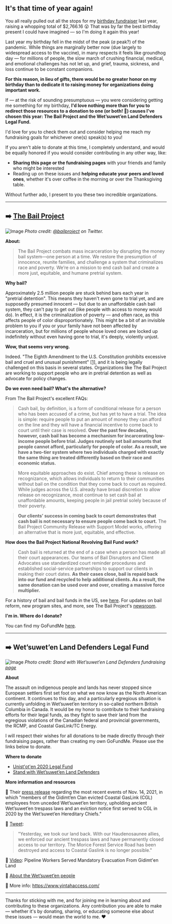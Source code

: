 ## It's that time of year again!

You all really pulled out all the stops for my [birthday fundraiser](https://rebwill.github.io/give-miami-day-2020/) last year, raising a whopping total of $2,766.16 😮 That was by far the best birthday present I could have imagined — so I'm doing it again this year!

Last year my birthday fell in the midst of the peak (_a_ peak?) of the pandemic. While things are marginally better now (due largely to widespread access to the vaccine), in many respects it feels like groundhog day — for millions of people, the slow march of crushing financial, medical, and emotional challenges has not let up, and grief, trauma, sickness, and loss continue to be constant companions.

**For this reason, in lieu of gifts, there would be no greater honor on my birthday than to dedicate it to raising money for organizations doing important work.**

If — at the risk of sounding presumptuous — you were considering getting me something for my birthday, **I'd love nothing more than for you to redirect those resources to a donation to one (or both! 🤪) causes I've chosen this year: The Bail Project and the Wet’suwet’en Land Defenders Legal Fund.**

I'd love for you to check them out and consider helping me reach my fundraising goals for whichever one(s) speak(s) to you!

If you aren't able to donate at this time, I completely understand, and would be equally honored if you would consider contributing in any other way, like:
- **Sharing this page or the fundraising pages** with your friends and family who might be interested
- Reading up on these issues and **helping educate your peers and loved ones**, whether it's over coffee in the morning or over the Thanksgiving table.

Without further ado, I present to you these two incredible organizations.

---

## ➡️ [The Bail Project](https://bailproject.org)

![Image](https://pbs.twimg.com/profile_banners/762690511836708864/1614035235/1500x500)
_Photo credit: [@bailproject](https://go.rallyup.com/wetsuwetenstrong/Campaign/Details) on Twitter._

**About:** 

> The Bail Project combats mass incarceration by disrupting the money bail system—one person at a time. We restore the presumption of innocence, reunite families, and challenge a system that criminalizes race and poverty. We’re on a mission to end cash bail and create a more just, equitable, and humane pretrial system. 

**Why bail?**

Approximately 2.5 million people are stuck behind bars each year in "pretrial detention". This means they haven't even gone to trial yet, and are supposedly presumed innocent — but due to an unaffordable cash bail system, they can't pay to get out (like people with access to money would do). In effect, it is the criminalization of poverty — and often race, as this affects people of color disproportionately. This might be a bit of an invisible problem to you if you or your family have not been affected by incarceration, but for millions of people whose loved ones are locked up indefinitely without even having gone to trial, it's deeply, violently unjust.

**Wow, that seems very wrong.**

Indeed. "The Eighth Amendment to the U.S. Constitution prohibits excessive bail and cruel and unusual punishment" [[1]](https://bailproject.org/faq/), and  it is being legally challenged on this basis in several states. Organizations like The Bail Project are working to support people who are in pretrial detention as well as advocate for policy changes.

**Do we even need bail? What's the alternative?**

From The Bail Project's excellent FAQs:

> Cash bail, by definition, is a form of conditional release for a person who has been accused of a crime, but has yet to have a trial. The idea is simple: require people to put an amount of money they can afford on the line and they will have a financial incentive to come back to court until their case is resolved. **Over the past few decades, however, cash bail has become a mechanism for incarcerating low-income people before trial. Judges routinely set bail amounts that people cannot afford, particularly for people of color. As a result, we have a two-tier system where two individuals charged with exactly the same thing are treated differently based on their race and economic status.**

> More equitable approaches do exist. Chief among these is release on recognizance, which allows individuals to return to their communities without bail on the condition that they come back to court as required. While judges across the U.S. already have broad discretion to allow release on recognizance, most continue to set cash bail at unaffordable amounts, keeping people in jail pretrial solely because of their poverty.

> **Our clients’ success in coming back to court demonstrates that cash bail is not necessary to ensure people come back to court.** The Bail Project Community Release with Support Model works, offering an alternative that is more just, equitable, and effective.

**How does the Bail Project National Revolving Bail Fund work?**

> Cash bail is returned at the end of a case when a person has made all their court appearances. Our teams of Bail Disruptors and Client Advocates use standardized court reminder procedures and established social-service partnerships to support our clients in making their court dates. **As their cases close, bail is repaid back into our fund and recycled to help additional clients. As a result, the same donation can be used over and over, creating a massive force multiplier.**

For a history of bail and bail funds in the US, see [here](https://bailproject.org/freedom-should-be-free/).
For updates on bail reform, new program sites, and more, see The Bail Project's [newsroom](https://bailproject.org/newsroom/).

**I'm in. Where do I donate?**

You can find my GoFundMe [here](gofundme.com/f/rebeccas-birthday-fundraiser-the-bail-project).

---

## ➡️ Wet’suwet’en Land Defenders Legal Fund

![Image](https://d2vy9bbiawimza.cloudfront.net/960x640/RallyUpProduction/0b7b330013cb346bf124cb9c02297235.jpeg)
_Photo credit: Stand with Wet’suwet’en Land Defenders fundraising [page](https://go.rallyup.com/wetsuwetenstrong/Campaign/Details)_

**About** 

The assault on indigenous people and lands has never stopped since European settlers first set foot on what we now know as the North American continent. It continues to this day, and a particularly egregious situation is currently unfolding in Wet’suwet’en territory in so-called northern British Columbia in Canada. It would be my honor to contribute to their fundraising efforts for their legal funds, as they fight to save their land from the egregious violations of the Canadian federal and provincial governments, the RCMP, and Coastal GasLink/TC Energy.

I will respect their wishes for all donations to be made directly through their fundraising pages, rather than creating my own GoFundMe. Please use the links below to donate.

**Where to donate**

- [Unist'ot'en 2020 Legal Fund](https://actionnetwork.org/fundraising/unistoten2020legalfund/)
- [Stand with Wet’suwet’en Land Defenders](https://go.rallyup.com/wetsuwetenstrong/Campaign/Details)

**More information and resources**

🔗 Their [press release](https://static1.squarespace.com/static/5c51ebf73e2d0957ca117eb5/t/619168973821566fa355db65/1636919447456/PressReleaseDay50.pdf) regarding the most recent events of Nov. 14, 2021, in which "members of the Gidimt’en Clan evicted Coastal GasLink (CGL) employees from unceded Wet’suwet’en territory, upholding ancient Wet’suwet’en trespass laws and an eviction notice first served to CGL in 2020 by the Wet’suwet’en Hereditary Chiefs."

🔗 [Tweet](https://twitter.com/gidimten/status/1460488812748886018?s=21):
> "Yesterday, we took our land back. With our Haudenosaunee allies, we enforced our ancient trespass laws and have permanently closed access to our territory. The Morice Forest Service Road has been destroyed and access to Coastal Gaslink is no longer possible."

🔗 [Video](https://www.youtube.com/watch?v=Bjxwo-ZcFU8): Pipeline Workers Served Mandatory Evacuation From Gidimt'en Land

🔗 [About the Wet’suwet’en people](https://unistoten.camp/about/wetsuweten-people/)

🔗 More info: https://www.yintahaccess.com/

---

Thanks for sticking with me, and for joining me in learning about and contributing to these organizations. Any contribution you are able to make — whether it's by donating, sharing, or educating someone else about these issues — would mean the world to me. ❤️
